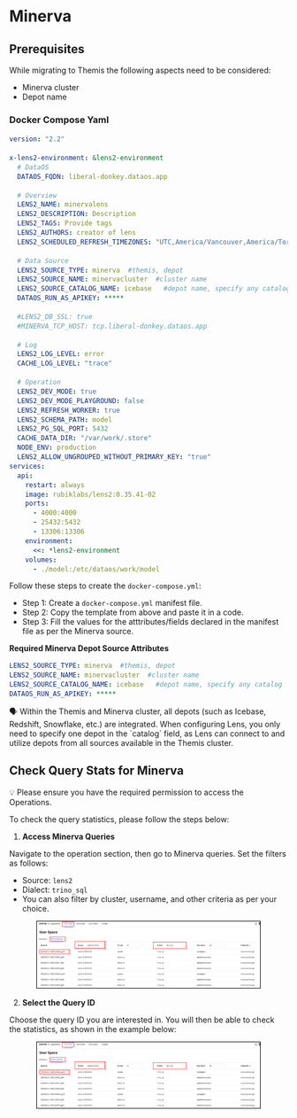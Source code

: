 # Minerva

## Prerequisites

While migrating to Themis the following aspects need to be considered:

- Minerva cluster
- Depot name

### Docker Compose Yaml

```yaml
version: "2.2"

x-lens2-environment: &lens2-environment
  # DataOS
  DATAOS_FQDN: liberal-donkey.dataos.app

  # Overview
  LENS2_NAME: minervalens
  LENS2_DESCRIPTION: Description 
  LENS2_TAGS: Provide tags
  LENS2_AUTHORS: creator of lens
  LENS2_SCHEDULED_REFRESH_TIMEZONES: "UTC,America/Vancouver,America/Toronto"
  
  # Data Source
  LENS2_SOURCE_TYPE: minerva  #themis, depot
  LENS2_SOURCE_NAME: minervacluster  #cluster name
  LENS2_SOURCE_CATALOG_NAME: icebase   #depot name, specify any catalog
  DATAOS_RUN_AS_APIKEY: *****
  
  #LENS2_DB_SSL: true
  #MINERVA_TCP_HOST: tcp.liberal-donkey.dataos.app
  
  # Log
  LENS2_LOG_LEVEL: error
  CACHE_LOG_LEVEL: "trace"
  
  # Operation
  LENS2_DEV_MODE: true
  LENS2_DEV_MODE_PLAYGROUND: false
  LENS2_REFRESH_WORKER: true
  LENS2_SCHEMA_PATH: model
  LENS2_PG_SQL_PORT: 5432
  CACHE_DATA_DIR: "/var/work/.store"
  NODE_ENV: production
  LENS2_ALLOW_UNGROUPED_WITHOUT_PRIMARY_KEY: "true"
services:
  api:
    restart: always
    image: rubiklabs/lens2:0.35.41-02
    ports:
      - 4000:4000
      - 25432:5432
      - 13306:13306
    environment:
      <<: *lens2-environment   
    volumes:
      - ./model:/etc/dataos/work/model
```
Follow these steps to create the `docker-compose.yml`:

- Step 1: Create a `docker-compose.yml` manifest file.
- Step 2: Copy the template from above and paste it in a code.
- Step 3: Fill the values for the atttributes/fields declared in the manifest file as per the Minerva source.

**Required Minerva Depot Source Attributes**

```yaml
LENS2_SOURCE_TYPE: minerva  #themis, depot
LENS2_SOURCE_NAME: minervacluster  #cluster name
LENS2_SOURCE_CATALOG_NAME: icebase   #depot name, specify any catalog
DATAOS_RUN_AS_APIKEY: *****
```

<aside class="callout">
🗣 Within the Themis and Minerva cluster, all depots (such as Icebase, Redshift, Snowflake, etc.) are integrated. When configuring Lens, you only need to specify one depot in the `catalog` field, as Lens can connect to and utilize depots from all sources available in the Themis cluster.
</aside>

## Check Query Stats for Minerva

<aside class="callout">
💡  Please ensure you have the required permission to access the Operations.

</aside>

To check the query statistics, please follow the steps below:

1. **Access Minerva Queries**
    
  Navigate to the operation section, then go to Minerva queries. Set the filters as follows:
  
  - Source: `lens2`
  - Dialect: `trino_sql`
  - You can also filter by cluster, username, and other criteria as per your choice.

  <div style="text-align: center;">
      <img src="docs/resources/lens/data_sources/minerva/Untitled1.png" alt="Untitled" style="max-width: 80%; height: auto; border: 1px solid #000;">
  </div>

2. **Select the Query ID**
    
  Choose the query ID you are interested in. You will then be able to check the statistics, as shown in the example below:
    
  <div style="text-align: center;">
      <img src="docs/resources/lens/data_sources/minerva/Untitled1.png" alt="Untitled" style="max-width: 80%; height: auto; border: 1px solid #000;">
  </div>
